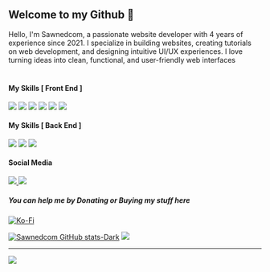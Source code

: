 ## Welcome to my Github 👋

Hello, I'm Sawnedcom, a passionate website developer with 4 years of experience since 2021. I specialize in building websites, creating tutorials on web development, and designing intuitive UI/UX experiences. I love turning ideas into clean, functional, and user-friendly web interfaces
#

#### My Skills [ Front End ]

<p align="left">
  <img src="https://img.shields.io/badge/HTML5-E34F26?style=for-the-badge&logo=html5&logoColor=white" style="cursor: default;" />
  <img src="https://img.shields.io/badge/CSS3-1572B6?style=for-the-badge&logo=css3&logoColor=white" style="cursor: default;" />
  <img src="https://img.shields.io/badge/Tailwind_CSS-38B2AC?style=for-the-badge&logo=tailwind-css&logoColor=white" style="cursor: default;" />
  <img src="https://img.shields.io/badge/JavaScript-323330?style=for-the-badge&logo=javascript&logoColor=F7DF1E" style="cursor: default;" />
  <img src="https://img.shields.io/badge/React-20232A?style=for-the-badge&logo=react&logoColor=61DAFB" style="cursor: default;" />
  <img src="https://img.shields.io/badge/next%20js-000000?style=for-the-badge&logo=nextdotjs&logoColor=white" style="cursor: default;" />
</p>

#### My Skills [ Back End ]

<p align="left">
  <img src="https://img.shields.io/badge/Laravel-FF2D20?style=for-the-badge&logo=laravel&logoColor=white" style="cursor: default;" />
  <img src="https://img.shields.io/badge/Node%20js-339933?style=for-the-badge&logo=nodedotjs&logoColor=white" style="cursor: default;" />
  <img src="https://img.shields.io/badge/Express%20js-000000?style=for-the-badge&logo=express&logoColor=white" style="cursor: default;" />
</p>

#### Social Media

<p align="left">
  <a href="https://www.instagram.com/sawnedcom.official/">
    <img src="https://img.shields.io/badge/Instagram-E4405F?style=for-the-badge&logo=instagram&logoColor=white" />
  </a>
  <a href="https://www.youtube.com/@sawnedcom.official">
    <img src="https://img.shields.io/badge/YouTube-FF0000?style=for-the-badge&logo=youtube&logoColor=white" />
  </a>
</p>

##### You can help me by Donating or Buying my stuff here

[![Ko-Fi](https://img.shields.io/badge/Ko--fi-F16061?style=for-the-badge&logo=ko-fi&logoColor=white)](https://ko-fi.com/sawnedcom)


[![Sawnedcom GitHub stats-Dark](https://github-readme-stats.vercel.app/api?username=sawnedcom&show_icons=true&theme=gruvbox)](https://github.com/sawnedcom/)
![](https://nirzak-streak-stats.vercel.app/?user=sawnedcom&theme=dark&hide_border=false)<br/>

---

![](https://github-readme-stats.vercel.app/api/top-langs/?username=sawnedcom&theme=dark&hide_border=false&include_all_commits=false&count_private=false&layout=compact)

